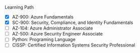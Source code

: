 Learning Path
- [x] AZ-900: Azure Fundamentals 
- [x] SC-900: Security, Compliance, and Identity Fundamentals
- [ ] AZ-104: Azure Administrator Associate
- [ ] AZ-500: Azure Security Engineer Associate
- [ ] Python: Programing Language
- [ ] CISSP: Certified Information Systems Security Professional
